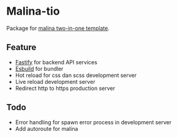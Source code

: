 # Malina-tio

Package for [malina two-in-one template](https://github.com/ulmzr/malina-tio-template).

## Feature

-  [Fastify](https://fastify.io) for backend API services
-  [Esbuild](https://esbuild.github.io/) for bundler
-  Hot reload for css dan scss development server
-  Live reload development server
-  Redirect http to https production server

## Todo

-  Error handling for spawn error process in development server
-  Add autoroute for malina
